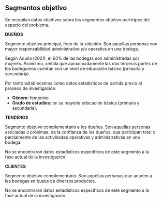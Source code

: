 ## Segmentos objetivo

Se recopilan datos objetivos sobre los segmentos objetivo partícipes del espacio del problema.

**DUEÑOS**

Segmento objetivo principal, foco de la solución. Son aquellas personas con mayor responsabilidad administrativa y/o operativa en una bodega. 

Según Acuña (2021), el 60% de las bodegas son administradas por mujeres. Asimismo, señala que aproximadamente las dos terceras partes de los bodegueros cuentan con un nivel de educación básico (primaria y secundaria). 

Por tanto establecemos como datos estadísticos de partida previo al proceso de investigación:
- **Género:** femenino.
- **Grado de estudios:** en su mayoria educación básica (primaria y secundaria).

**TENDEROS**

Segmento objetivo complementario a los dueños. Son aquellas personas asociadas o próximas, de la confianza de los dueños, que participan total o parcialmente de las actividades operativas y administrativas en una bodega.

No se encontraron datos estadísticos específicos de este segmento a la fase actual de la investigación.

**CLIENTES**

Segmento objetivo complementario. Son aquellas personas que acuden a las bodegas en busca de diversos productos.

No se encontraron datos estadísticos específicos de este segmento a la fase actual de la investigación.

<div style="page-break-after: always;">
